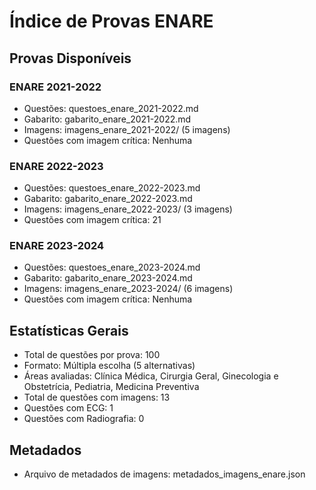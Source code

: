 # Índice de Provas ENARE

## Provas Disponíveis


### ENARE 2021-2022
- Questões: questoes_enare_2021-2022.md
- Gabarito: gabarito_enare_2021-2022.md
- Imagens: imagens_enare_2021-2022/ (5 imagens)
- Questões com imagem crítica: Nenhuma


### ENARE 2022-2023
- Questões: questoes_enare_2022-2023.md
- Gabarito: gabarito_enare_2022-2023.md
- Imagens: imagens_enare_2022-2023/ (3 imagens)
- Questões com imagem crítica: 21


### ENARE 2023-2024
- Questões: questoes_enare_2023-2024.md
- Gabarito: gabarito_enare_2023-2024.md
- Imagens: imagens_enare_2023-2024/ (6 imagens)
- Questões com imagem crítica: Nenhuma


## Estatísticas Gerais

- Total de questões por prova: 100
- Formato: Múltipla escolha (5 alternativas)
- Áreas avaliadas: Clínica Médica, Cirurgia Geral, Ginecologia e Obstetrícia, Pediatria, Medicina Preventiva
- Total de questões com imagens: 13
- Questões com ECG: 1
- Questões com Radiografia: 0


## Metadados
- Arquivo de metadados de imagens: metadados_imagens_enare.json
